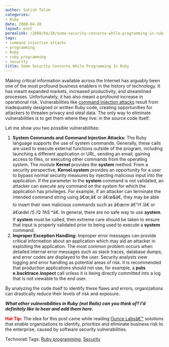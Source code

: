 ```yaml
---
author: Satish Talim
categories:
- Ruby
date: 2008-04-28
layout: post
permalink: /2008/04/28/some-security-concerns-while-programming-in-ruby/
tags:
- command injection attacks
- programming
- Ruby
- ruby programming
- security
title: Some Security Concerns While Programming In Ruby
---
```


<div>
  <p>
    Making critical information available across the Internet has arguably been one of the most profound business enablers in the history of technology. It has meant expanded markets, increased productivity, and streamlined processes. Unfortunately, it has also meant a profound increase in operational risk. Vulnerabilities like <a href="http://www.owasp.org/index.php/Command_Injection">command injection attacks</a> result from inadequately designed or written Ruby code, creating opportunities for attackers to threaten privacy and steal data. The only way to eliminate vulnerabilities is to get them where they live: in the source code itself.
  </p>
  
  <p>
    Let me show you two possible vulnerabilities:
  </p>
  
  <ol>
    <li>
      <strong>System Commands and Command Injection Attacks:</strong> The Ruby language supports the use of system commands. Generally, these calls are used to execute external functions outside of the program, including launching a different application or URL, sending an email, gaining access to files, or executing other commands from the operating system. The module <strong>Kernel</strong> provides the <strong>system</strong> method. From a security perspective, <strong>Kernel.system</strong> provides an opportunity for a user to bypass normal security measures by injecting malicious input into the application. If the parameter to the <strong>system</strong> command is not validated, an attacker can execute any command on the system for which the application has privileges. For example, if an attacker can terminate the intended command string using â€œ;â€ or â€œ&â€, they may be able to insert their own malicious commands such as â€œrm â€“rf /â€ or â€œdel /S /Q ?AS *â€. In general, there are no safe way to use <strong>system</strong>. If <strong>system</strong> must be called, then extreme care should be taken to ensure that input is properly validated prior to being used to execute a <strong>system</strong> command.
    </li>
    <li>
      <strong>Improper Exception Handling:</strong> Improper error messages can provide critical information about an application which may aid an attacker in exploiting the application. The most common problem occurs when detailed internal error messages such as stack traces, database dumps, and error codes are displayed to the user. Security analysts view logging and error handling as potential areas of risk. It is recommended that production applications should not use, for example, a <strong>puts e.backtrace.inspect</strong> call unless it is being directly committed into a log that is not viewable to the end user.
    </li>
  </ol>
  
  <p>
    By analyzing the code itself to identify these flaws and errors, organizations can drastically reduce their levels of risk and exposure.
  </p>
  
  <p>
    <strong><em>What other vulnerabilities in Ruby (not Rails) can you think of? I&#8217;d definitely like to hear and add them here.</em></strong>
  </p>
  
  <p>
    <strong><span style="color:red;">Hat Tip:</span></strong> The idea for this post came while reading <a href="http://www.ouncelabs.com/index.asp">Ounce Labsâ€™</a> solutions that enable organizations to identify, prioritize and eliminate business risk to the enterprise, caused by software security vulnerabilities.
  </p>
</div>

Technorati Tags: <a href="http://technorati.com/tag/Ruby+programming" rel="tag">Ruby programming</a>, <a href="http://technorati.com/tag/Security" rel="tag">Security</a>
